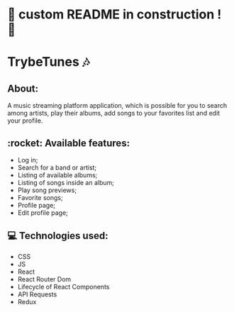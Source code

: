 # :construction: custom README in construction ! :construction:
<h1> TrybeTunes 🎶 </h1>  

<div>
<h2> About: </h2><p>A music streaming platform application, which is possible for you to search among artists, play their albums, add songs to your favorites list and edit your profile. </p>
</div>

<h2>:rocket: Available features: </h2>

<ul> 
<li>Log in; </li>
<li>Search for a band or artist; </li>
<li>Listing of available albums; </li>
<li>Listing of songs inside an album; </li>
<li>Play song previews; </li>
<li>Favorite songs; </li>
<li>Profile page; </li>
<li>Edit profile page; </li>

</ul>

<h2>💻 Technologies used: </h2>

<ul>
<li>CSS</li>
<li>JS</li>
<li>React </li>
<li>React Router Dom </li>
<li>Lifecycle of React Components</li>
<li>API Requests</li>
<li>Redux</li>
</ul>

</br>

<!-- Olá, Tryber!
Esse é apenas um arquivo inicial para o README do seu projeto no qual você pode customizar e reutilizar todas as vezes que for executar o trybe-publisher.

Para deixá-lo com a sua cara, basta alterar o seguinte arquivo da sua máquina: ~/.student-repo-publisher/custom/_NEW_README.md

É essencial que você preencha esse documento por conta própria, ok?
Não deixe de usar nossas dicas de escrita de README de projetos, e deixe sua criatividade brilhar!
:warning: IMPORTANTE: você precisa deixar nítido:
- quais arquivos/pastas foram desenvolvidos por você; 
- quais arquivos/pastas foram desenvolvidos por outra pessoa estudante;
- quais arquivos/pastas foram desenvolvidos pela Trybe.
-->
